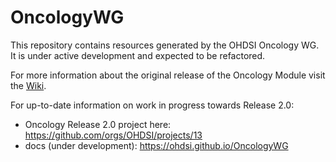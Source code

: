 # OncologyWG

This repository contains resources generated by the OHDSI Oncology WG. It is under active development and expected to be refactored.

For more information about the original release of the Oncology Module visit the [Wiki](https://github.com/OHDSI/OncologyWG/wiki).

For up-to-date information on work in progress towards Release 2.0:
- Oncology Release 2.0 project here: https://github.com/orgs/OHDSI/projects/13
- docs (under development): https://ohdsi.github.io/OncologyWG 
